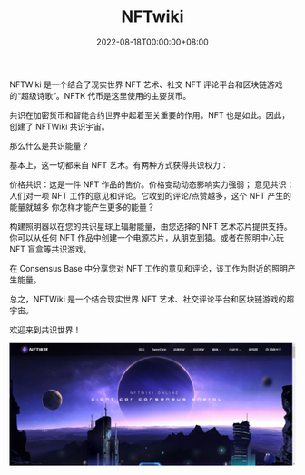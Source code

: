 ﻿---
title: "NFTwiki"
description: "NFTwiki 是一个结合了现实世界 NFT 艺术、社交 NFT 评论平台和区块链游戏的“超级诗歌”。"
date: 2022-08-18T00:00:00+08:00
lastmod: 2022-08-18T00:00:00+08:00
draft: false
authors: ["浮尘"]
featuredImage: "nftwiki.png"
tags: ["Other","NFTwiki"]
categories: ["nfts"]
nfts: ["Other"]
blockchain: "ETH"
website: "https://www.nftwiki.org/"
twitter: "https://twitter.com/NFTwiki"
discord: "https://discord.com/invite/4GReMdqB3n"
telegram: "https://t.me/NFTwikiorg"
github: ""
youtube: "https://www.youtube.com/watch?v=jVNebZ23n1I&feature=youtu.be"
twitch: ""
facebook: ""
instagram: ""
reddit: ""
medium: "https://nftwiki.medium.com/"
steam: ""
gitbook: ""
googleplay: ""
appstore: ""
status: "Live"
weight: 
lightgallery: true
toc: true
pinned: false
recommend: false
recommend1: false
---
NFTWiki 是一个结合了现实世界 NFT 艺术、社交 NFT 评论平台和区块链游戏的“超级诗歌”。NFTK 代币是这里使用的主要货币。

共识在加密货币和智能合约世界中起着至关重要的作用。NFT 也是如此。因此，创建了 NFTWiki 共识宇宙。

那么什么是共识能量？

基本上，这一切都来自 NFT 艺术。有两种方式获得共识权力：

价格共识：这是一件 NFT 作品的售价。价格变动动态影响实力强弱；
意见共识：人们对一项 NFT 工作的意见和评论。它收到的评论/点赞越多，这个 NFT 产生的能量就越多
你怎样才能产生更多的能量？

构建照明器以在您的共识星球上辐射能量，由您选择的 NFT 艺术芯片提供支持。你可以从任何 NFT 作品中创建一个电源芯片，从朋克到猿。或者在照明中心玩 NFT 盲盒等共识游戏。

在 Consensus Base 中分享您对 NFT 工作的意见和评论，该工作为附近的照明产生能量。

总之，NFTWiki 是一个结合现实世界 NFT 艺术、社交评论平台和区块链游戏的超宇宙。 

欢迎来到共识世界！

![1](14646313135.png)
